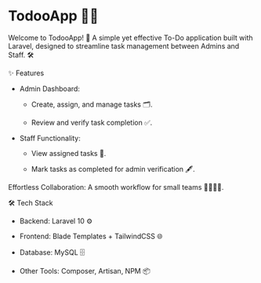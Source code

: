# TodooApp 🚀📝

Welcome to TodooApp! 🎉 A simple yet effective To-Do application built with Laravel, designed to streamline task management between Admins and Staff. 🛠️

✨ Features

- Admin Dashboard:

  - Create, assign, and manage tasks 🗂️.

  - Review and verify task completion ✅.

- Staff Functionality:

  - View assigned tasks 👀.

  - Mark tasks as completed for admin verification 🖋️.

Effortless Collaboration: A smooth workflow for small teams 👩‍💻👨‍💻.

🛠️ Tech Stack

- Backend: Laravel 10 ⚙️

- Frontend: Blade Templates + TailwindCSS 🌐

- Database: MySQL 🗄️

- Other Tools: Composer, Artisan, NPM 📦
